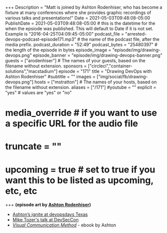 +++
Description = "Matt is joined by Ashton Rodenhiser, who has become a fixture at many conferences where she provides graphic recordings of various talks and presentations!"
Date = 2021-05-03T09:48:08-05:00
PublishDate = 2021-05-03T09:48:08-05:00 # this is the datetime for the when the epsiode was published. This will default to Date if it is not set. Example is "2016-04-25T04:09:45-05:00"
podcast_file = "arrested-devops-podcast-episode171.mp3" # the name of the podcast file, after the media prefix.
podcast_duration = "52:49"
podcast_bytes = "25480397" # the length of the episode in bytes
episode_image = "episode/img/drawing-devops.png"
episode_banner = "episode/img/drawing-devops-banner.png"
guests = ["arodenhiser"] # The names of your guests, based on the filename without extension.
sponsors = ["circleci","container-solutions","macstadium"]
episode = "171"
title = "Drawing DevOps with Ashton Rodenhiser"
#subtitle = ""
images = ["img/social/fb/drawing-devops.png"]
hosts = ["mstratton"] # The names of your hosts, based on the filename without extension.
aliases = ["/171"]
#youtube = ""
explicit = "yes" # values are "yes" or "no"
# media_override # if you want to use a specific URL for the audio file
# truncate = ""
# upcoming = true # set to true if you want this to be listed as upcoming, etc, etc
+++
**(episode art by [Ashton Rodenhiser](https://mindseyecreative.ca/))**

- [Ashton’s ignite at devopsdays Texas](https://youtu.be/AvuWHRPqcCA?t=10741)
- [Mike Tozer's talk at DevSecCon](https://www.youtube.com/watch?v=-o8A13J9rsI)
- *[Visual Communication Method](https://mindseyecreative.ca/ebook)* - ebook by Ashton
